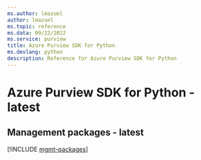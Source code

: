 ```yaml
---
ms.author: lmazuel
author: lmazuel
ms.topic: reference
ms.data: 09/22/2022
ms.service: purview
title: Azure Purview SDK for Python
ms.devlang: python
description: Reference for Azure Purview SDK for Python
---
```

# Azure Purview SDK for Python - latest

## Management packages - latest
[!INCLUDE [mgmt-packages](purview-mgmt-index.md)]
